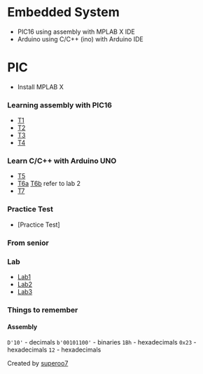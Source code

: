 # Embedded System
* PIC16 using assembly with MPLAB X IDE
* Arduino using C/C++ (ino) with Arduino IDE

# PIC
* Install MPLAB X

### Learning assembly with PIC16
* [T1](./t1/T1.md)
* [T2](./t2/T2.pdf)
* [T3](./t3/T3.pdf)
* [T4](./t4/t4.md)

### Learn C/C++ with Arduino UNO
* [T5](./t5/T5.pdf)
* [T6a](./t6a/t6a.ino)  [T6b](./appendix/2/test/test.ino) refer to lab 2
* [T7](./t7/T7.pdf)

### Practice Test
* [Practice Test]

### From senior


### Lab
* [Lab1](./appendix/1/main.asm)
* [Lab2](./appendix/2/test/test.ino)
* [Lab3](./appendix/lab3/calc/calc.ino)		

### Things to remember
#### Assembly
`D'10'` 		- decimals
`b'00101100'` 	- binaries
`1Bh` 			- hexadecimals
`0x23`			- hexadecimals
`12` 			- hexadecimals

		
		
Created by [superoo7](http://superoo7)


